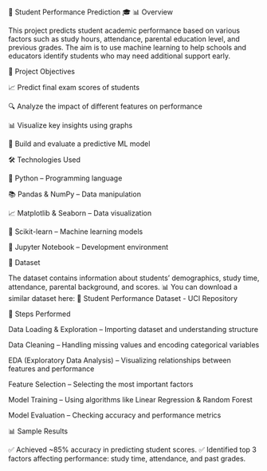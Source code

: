 📘 Student Performance Prediction 🎓
📊 Overview

This project predicts student academic performance based on various factors such as study hours, attendance, parental education level, and previous grades. The aim is to use machine learning to help schools and educators identify students who may need additional support early.

🧠 Project Objectives

📈 Predict final exam scores of students

🔍 Analyze the impact of different features on performance

📊 Visualize key insights using graphs

🤖 Build and evaluate a predictive ML model

🛠️ Technologies Used

🐍 Python – Programming language

📚 Pandas & NumPy – Data manipulation

📈 Matplotlib & Seaborn – Data visualization

🤖 Scikit-learn – Machine learning models

🧠 Jupyter Notebook – Development environment

📁 Dataset

The dataset contains information about students’ demographics, study time, attendance, parental background, and scores.
📊 You can download a similar dataset here:
🔗 Student Performance Dataset - UCI Repository

🧪 Steps Performed

Data Loading & Exploration – Importing dataset and understanding structure

Data Cleaning – Handling missing values and encoding categorical variables

EDA (Exploratory Data Analysis) – Visualizing relationships between features and performance

Feature Selection – Selecting the most important factors

Model Training – Using algorithms like Linear Regression & Random Forest

Model Evaluation – Checking accuracy and performance metrics

📊 Sample Results

✅ Achieved ~85% accuracy in predicting student scores.
✅ Identified top 3 factors affecting performance: study time, attendance, and past grades.

